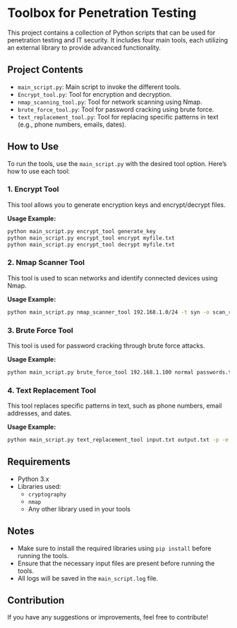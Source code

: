 
# Toolbox for Penetration Testing

This project contains a collection of Python scripts that can be used for penetration testing and IT security. It includes four main tools, each utilizing an external library to provide advanced functionality.

## Project Contents

- `main_script.py`: Main script to invoke the different tools.
- `Encrypt_tool.py`: Tool for encryption and decryption.
- `nmap_scanning_tool.py`: Tool for network scanning using Nmap.
- `brute_force_tool.py`: Tool for password cracking using brute force.
- `text_replacement_tool.py`: Tool for replacing specific patterns in text (e.g., phone numbers, emails, dates).

## How to Use

To run the tools, use the `main_script.py` with the desired tool option. Here’s how to use each tool:

### 1. Encrypt Tool

This tool allows you to generate encryption keys and encrypt/decrypt files.

**Usage Example:**

```bash
python main_script.py encrypt_tool generate_key
python main_script.py encrypt_tool encrypt myfile.txt
python main_script.py encrypt_tool decrypt myfile.txt
```

### 2. Nmap Scanner Tool

This tool is used to scan networks and identify connected devices using Nmap.

**Usage Example:**

```bash
python main_script.py nmap_scanner_tool 192.168.1.0/24 -t syn -o scan_results.txt
```

### 3. Brute Force Tool

This tool is used for password cracking through brute force attacks.

**Usage Example:**

```bash
python main_script.py brute_force_tool 192.168.1.100 normal passwords.txt -u admin
```

### 4. Text Replacement Tool

This tool replaces specific patterns in text, such as phone numbers, email addresses, and dates.

**Usage Example:**

```bash
python main_script.py text_replacement_tool input.txt output.txt -p -e -d
```

## Requirements

- Python 3.x
- Libraries used:
  - `cryptography`
  - `nmap`
  - Any other library used in your tools

## Notes

- Make sure to install the required libraries using `pip install` before running the tools.
- Ensure that the necessary input files are present before running the tools.
- All logs will be saved in the `main_script.log` file.

## Contribution

If you have any suggestions or improvements, feel free to contribute!
